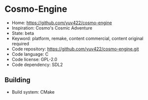 # Cosmo-Engine

- Home: https://github.com/yuv422/cosmo-engine
- Inspiration: Cosmo's Cosmic Adventure
- State: beta
- Keyword: platform, remake, content commercial, content original required
- Code repository: https://github.com/yuv422/cosmo-engine.git
- Code language: C
- Code license: GPL-2.0
- Code dependency: SDL2

## Building

- Build system: CMake

